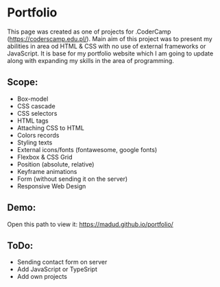 # Portfolio
This page was created as one of projects for .CoderCamp (https://coderscamp.edu.pl/). 
Main aim of this project was to present my abilities in area od HTML & CSS with no use of external frameworks or JavaScript.
It is base for my portfolio website which I am going to update along with expanding my skills in the area of programming.

## Scope:
- Box-model
- CSS cascade
- CSS selectors
- HTML tags
- Attaching CSS to HTML
- Colors records
- Styling texts
- External icons/fonts (fontawesome, google fonts)
- Flexbox & CSS Grid
- Position (absolute, relative)
- Keyframe animations
- Form (without sending it on the server)
- Responsive Web Design

## Demo:
Open this path to view it: https://madud.github.io/portfolio/

## ToDo:
- Sending contact form on server
- Add JavaScript or TypeSript
- Add own projects



